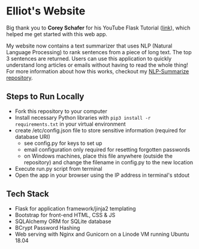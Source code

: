 # Elliot's Website

Big thank you to **Corey Schafer** for his YouTube Flask Tutorial ([link](https://www.youtube.com/watch?v=MwZwr5Tvyxo&list=PL-osiE80TeTs4UjLw5MM6OjgkjFeUxCYH&ab_channel=CoreySchafer)), which helped me get started with this web app.

My website now contains a text summarizer that uses NLP (Natural Language Processing) to rank sentences from a piece of long text. The top 3 sentences are returned. Users can use this application to quickly understand long articles or emails without having to read the whole thing! For more information about how this works, checkout my [NLP-Summarize repository](https://github.com/edubu2/NLP-Summarize).

## Steps to Run Locally
- Fork this repository to your computer
- Install necessary Python libraries with `pip3 install -r requirements.txt` in your virtual environment
- create /etc/config.json file to store sensitive information (required for database URI)
  - see config.py for keys to set up
  - email configuration only required for resetting forgotten passwords
  - on Windows machines, place this file anywhere (outside the repository) and change the filename in config.py to the new location
- Execute run.py script from terminal
- Open the app in your browser using the IP address in terminal's stdout

## Tech Stack
- Flask for application framework/jinja2 templating
- Bootstrap for front-end HTML, CSS & JS
- SQLAlchemy ORM for SQLite database
- BCrypt Password Hashing
- Web serving with Nginx and Gunicorn on a Linode VM running Ubuntu 18.04
